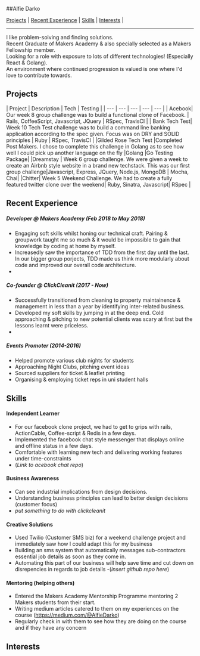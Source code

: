 ##Alfie Darko

<a href="#">Projects</a> |
<a href="#">Recent Experience</a> |
<a href="#">Skills</a> |
<a href="#">Interests</a> |

<hr>

I like problem-solving and finding solutions.<br>
Recent Graduate of Makers Academy & also specially selected as a Makers Fellowship member.<br>
Looking for a role with exposure to lots of different technologies! (Especially React & Golang).<br>
An environment where continued progression is valued is one where I'd love to contribute towards.

## Projects
| Project | Description | Tech | Testing |
| --- | --- | --- | --- | --- |
| Acebook| Our week 8 group challenge was to build a functional clone of Facebook. | Rails, CoffeeScript, Javascript, JQuery | RSpec, TravisCI |
| Bank Tech Test|  Week 10 Tech Test challenge was to build a command line banking application according to the spec given. Focus was on DRY and SOLID principles | Ruby | RSpec, TravisCI |
|Gilded Rose Tech Test |Completed Post Makers. I chose to complete this challenge in Golang as to see how well I could pick up another language on the fly |Golang |Go Testing Package|
|Dreamstay | Week 6 group challenge. We were given a week to create an Airbnb style website in a brand new techstack. This was our first group challenge|Javascript, Express, JQuery, Node.js, MongoDB | Mocha, Chai|
|Chitter| Week 5 Weekend Challenge. We had to create a fully featured twitter clone over the weekend| Ruby, Sinatra, Javascript| RSpec |

## Recent Experience
##### Developer @ Makers Academy (Feb 2018 to May 2018)
  - Engaging soft skills whilst honing our technical craft. Pairing & groupwork taught me so much & it would be impossible to gain that knowledge by coding at home by myself.
  - Increasedly saw the importance of TDD from the first day until the last. In our bigger group porjects, TDD made us think more modularly about code and improved our overall code architecture.
  -

##### Co-founder @ ClickCleanit (2017 - Now)
 - Successfully transitioned from cleaning to property maintainence & management in less than a year by identifying inter-related business.
 - Developed my soft skills by jumping in at the deep end. Cold approaching & pitching to new potential clients was scary at first but the lessons learnt were priceless.
 -

##### Events Promoter (2014-2016)
- Helped promote various club nights for students
- Approaching Night Clubs, pitching event ideas
- Sourced suppliers for ticket & leaflet printing
- Organising & employing ticket reps in uni student halls

## Skills

#### Independent Learner

- For our facebook clone project, we had to get to grips with rails, ActionCable, Coffee-script & Redis in a few days.
- Implemented the facebook chat style messenger that displays online and offline status in a few days.
- Comfortable with learning new tech and delivering working features under time-constraints
- (*Link to acebook chat repo*)

#### Business Awareness
 - Can see industrial implications from design decisions.
 - Understanding business principles can lead to better design decisions (customer focus)
 - *put something to do with clickcleanit*

#### Creative Solutions
 - Used Twilio (Customer SMS biz) for a weekend challenge project and immediately saw how I could adapt this for my business
 - Building an sms system that automatically messages sub-contractors essential job details as soon as they come in.
 - Automating this part of our business will help save time and cut down on disrepencies in regards to job details
 -(*insert github repo here*)

#### Mentoring (helping others)

- Entered the Makers Academy Mentorship Programme mentoring 2 Makers students from their start.
- Writing medium articles catered to them on my experiences on the course (https://medium.com/@AlfieDarko)
- Regularly check in with them to see how they are doing on the course and if they have any concern


## Interests

